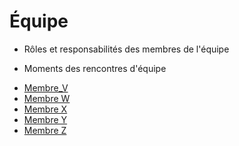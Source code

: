 # Équipe


* Rôles et responsabilités des membres de l'équipe

* Moments des rencontres d'équipe


<!-- start-replace-subnav -->
* [Membre_V](/40_equipe/membre_v/)
* [Membre W](/40_equipe/membre_w/)
* [Membre X](/40_equipe/membre_x/)
* [Membre Y](/40_equipe/membre_y/)
* [Membre Z](/40_equipe/membre_z/)
<!-- end-replace-subnav -->
